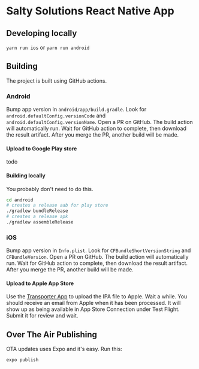 # Salty Solutions React Native App

## Developing locally

`yarn run ios` or `yarn run android`

## Building

The project is built using GitHub actions.

### Android

Bump app version in `android/app/build.gradle`. Look for `android.defaultConfig.versionCode` and `android.defaultConfig.versionName`. Open a PR on GitHub. The build action will automatically run. Wait for GitHub action to complete, then download the result artifact. After you merge the PR, another build will be made.

#### Upload to Google Play store

todo

#### Building locally

You probably don't need to do this.

```bash
cd android
# creates a release aab for play store
./gradlew bundleRelease
# creates a release apk
./gradlew assembleRelease

```

### iOS

Bump app version in `Info.plist`. Look for `CFBundleShortVersionString` and `CFBundleVersion`. Open a PR on GitHub. The build action will automatically run. Wait for GitHub action to complete, then download the result artifact. After you merge the PR, another build will be made.

#### Upload to Apple App Store

Use the [Transporter App](https://apps.apple.com/us/app/transporter/id1450874784?mt=12) to upload the IPA file to Apple. Wait a while. You should receive an email from Apple when it has been processed. It will show up as being available in App Store Connection under Test Flight. Submit it for review and wait.

## Over The Air Publishing

OTA updates uses Expo and it's easy. Run this:

```bash
expo publish
```
